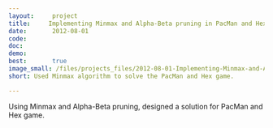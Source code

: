 ```yaml
---
layout:     project
title:     Implementing Minmax and Alpha-Beta pruning in PacMan and Hex game
date:       2012-08-01
code:
doc:
demo:
best:       true
image_small: /files/projects_files/2012-08-01-Implementing-Minmax-and-Alpha-Beta-pruning-in-PacMan-and-Hex-game.png
short: Used Minmax algorithm to solve the PacMan and Hex game.

---
```

Using Minmax and Alpha-Beta pruning, designed a solution for PacMan and Hex game.
